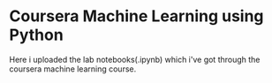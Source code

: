 # Coursera Machine Learning using Python
Here i uploaded the lab notebooks(.ipynb) which i've got through the coursera machine learning course.
